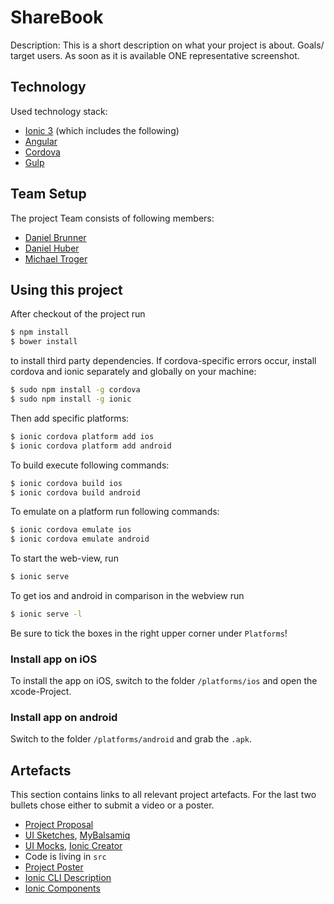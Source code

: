 # ShareBook

Description: This is a short description on what your project is about. Goals/ target users. As soon as it is available ONE representative screenshot.

## Technology

Used technology stack:

* [Ionic 3](https://ionicframework.com/) (which includes the following)
* [Angular](https://angularjs.org/)
* [Cordova](https://cordova.apache.org/)
* [Gulp](http://gulpjs.com/)

## Team Setup

The project Team consists of following members:

* [Daniel Brunner](https://github.com/danjelous)
* [Daniel Huber](https://github.com/danielhuber3008)
* [Michael Troger](https://github.com/michaeltroger)

## Using this project

After checkout of the project run

```bash
$ npm install
$ bower install
```

to install third party dependencies.
If cordova-specific errors occur, install cordova and ionic separately and globally on your machine:

```bash
$ sudo npm install -g cordova
$ sudo npm install -g ionic
```

Then add specific platforms:

```bash
$ ionic cordova platform add ios
$ ionic cordova platform add android
```

To build execute following commands:

```bash
$ ionic cordova build ios
$ ionic cordova build android
```

To emulate on a platform run following commands:

```bash
$ ionic cordova emulate ios
$ ionic cordova emulate android
```

To start the web-view, run

```bash
$ ionic serve
```

To get ios and android in comparison in the webview run

```bash
$ ionic serve -l
```

Be sure to tick the boxes in the right upper corner under `Platforms`!

### Install app on iOS

To install the app on iOS, switch to the folder `/platforms/ios` and open the xcode-Project.

### Install app on android

Switch to the folder `/platforms/android` and grab the `.apk`.

## Artefacts

This section contains links to all relevant project artefacts. For the last two bullets chose either to submit a video or a poster.

* [Project Proposal](documents/XPD_Proposal.pdf)
* [UI Sketches](documents/presentations/ShareBook_myBalsamiq_Mockups.pdf), [MyBalsamiq](https://www.mybalsamiq.com)
* [UI Mocks](documents/mock-presentation.pdf), [Ionic Creator](http://ionic.io/products/creator)
* Code is living in `src`
* [Project Poster](documents/poster.pdf)
* [Ionic CLI Description](http://ionicframework.com/docs/cli/)
* [Ionic Components](http://ionicframework.com/docs/components/)
